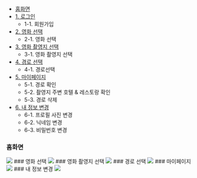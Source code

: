 - <a href="#fun0">홈화면
- <a href="#fun1">1.&nbsp;로그인</a>
 	- 1-1. 회원가입
- <a href="#fun2">2.&nbsp;영화 선택</a>
   	- 2-1. 영화 선택
- <a href="#fun3">3.&nbsp;영화 촬영지 선택</a>
  	- 3-1. 영화 촬영지 선택
- <a href="#fun4">4.&nbsp;경로 선택</a>
 	- 4-1. 경로선택
- <a href="#fun5">5.&nbsp;마이페이지</a>
	- 5-1. 경로 확인
   	- 5-2. 촬영지 주변 호텔 & 레스토랑 확인
  	- 5-3. 경로 삭제
- <a href="#fun6">6.&nbsp;내 정보 변경</a>
	- 6-1. 프로필 사진 변경
  	- 6-2. 닉네임 변경
  	- 6-3. 비밀번호 변경

### <a name="fun0">홈화면</a>
<img src="https://github.com/Psh230412/FirstWeb/assets/134483516/f0a97129-5c69-4ec9-a30e-b1866a206be1"/>
### <a name="fun1">영화 선택</a>
<img src="https://github.com/Psh230412/FirstWeb/assets/134483516/9f481ede-149b-4efd-b42a-5c9fe247c2e0"/>
### <a name="fun2">영화 촬영지 선택</a>
<img src="https://github.com/Psh230412/FirstWeb/assets/134483516/b95ef4d0-7c32-4544-b469-23178b566645"/>
### <a name="fun3">경로 선택</a>
<img src="https://github.com/Psh230412/FirstWeb/assets/134483516/29bc6027-427d-42af-8a49-2740f8a64192"/>
### <a name="fun4">마이페이지</a>
<img src="https://github.com/Psh230412/FirstWeb/assets/134483516/ec9e5b4f-c514-4406-826c-a0853ca015ef"/>
### <a name="fun5">내 정보 변경</a>
<img src="https://github.com/Psh230412/FirstWeb/assets/134483516/f0a97129-5c69-4ec9-a30e-b1866a206be1"/>
